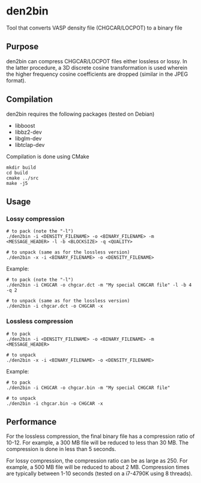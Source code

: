 # den2bin
Tool that converts VASP density file (CHGCAR/LOCPOT) to a binary file

## Purpose
den2bin can compress CHGCAR/LOCPOT files either lossless or lossy. In the latter procedure, a 3D discrete cosine transformation is used wherein the higher frequency cosine coefficients are dropped (similar in the JPEG format).

## Compilation
den2bin requires the following packages (tested on Debian)
* libboost
* libbz2-dev
* libglm-dev
* libtclap-dev

Compilation is done using CMake
```
mkdir build
cd build
cmake ../src
make -j5
```

## Usage

### Lossy compression
```
# to pack (note the "-l")
./den2bin -i <DENSITY_FILENAME> -o <BINARY_FILENAME> -m <MESSAGE_HEADER> -l -b <BLOCKSIZE> -q <QUALITY>

# to unpack (same as for the lossless version)
./den2bin -x -i <BINARY_FILENAME> -o <DENSITY_FILENAME>
```

Example:
```
# to pack (note the "-l")
./den2bin -i CHGCAR -o chgcar.dct -m "My special CHGCAR file" -l -b 4 -q 2

# to unpack (same as for the lossless version)
./den2bin -i chgcar.dct -o CHGCAR -x
```

### Lossless compression
```
# to pack
./den2bin -i <DENSITY_FILENAME> -o <BINARY_FILENAME> -m <MESSAGE_HEADER>

# to unpack
./den2bin -x -i <BINARY_FILENAME> -o <DENSITY_FILENAME>
```

Example:
```
# to pack
./den2bin -i CHGCAR -o chgcar.bin -m "My special CHGCAR file"

# to unpack
./den2bin -i chgcar.bin -o CHGCAR -x
```

## Performance
For the lossless compression, the final binary file has a compression ratio of 10-12. For example, a 300 MB file will be reduced to less than 30 MB. The compression is done in less than 5 seconds.

For lossy compression, the compression ratio can be as large as 250. For example, a 500 MB file will be reduced to about 2 MB. Compression times are typically between 1-10 seconds (tested on a i7-4790K using 8 threads).
